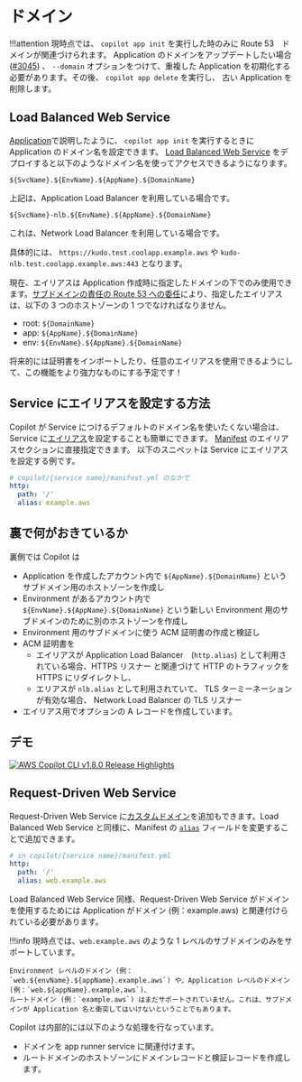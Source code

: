 # ドメイン

!!!attention
    現時点では、 `copilot app init` を実行した時のみに Route 53　ドメインが関連づけられます。
    Application のドメインをアップデートしたい場合 ([#3045](https://github.com/aws/copilot-cli/issues/3045)) 、
    `--domain` オプションをつけて、重複した Application を初期化する必要があります。その後、 `copilot app delete` を実行し、
    古い Application を削除します。

## Load Balanced Web Service
[Application](../concepts/applications.en.md#追加のアプリケーション設定)で説明したように、 `copilot app init` を実行するときに Application のドメイン名を設定できます。 [Load Balanced Web Service](../concepts/services.ja.md#load-balanced-web-service) をデプロイすると以下のようなドメイン名を使ってアクセスできるようになります。

```
${SvcName}.${EnvName}.${AppName}.${DomainName}
```

上記は、Application Load Balancer を利用している場合です。

```
${SvcName}-nlb.${EnvName}.${AppName}.${DomainName}
```

これは、Network Load Balancer を利用している場合です。

具体的には、 `https://kudo.test.coolapp.example.aws` や `kudo-nlb.test.coolapp.example.aws:443` となります。


現在、エイリアスは Application 作成時に指定したドメインの下でのみ使用できます。[サブドメインの責任の Route 53 への委任](https://docs.aws.amazon.com/ja_jp/Route53/latest/DeveloperGuide/CreatingNewSubdomain.html#UpdateDNSParentDomain)により、指定したエイリアスは、以下の 3 つのホストゾーンの 1 つでなければなりません。

- root: `${DomainName}`
- app: `${AppName}.${DomainName}`
- env: `${EnvName}.${AppName}.${DomainName}`

将来的には証明書をインポートしたり、任意のエイリアスを使用できるようにして、この機能をより強力なものにする予定です！
    
## Service にエイリアスを設定する方法
Copilot が Service につけるデフォルトのドメイン名を使いたくない場合は、 Service に[エイリアス](https://docs.aws.amazon.com/ja_jp/Route53/latest/DeveloperGuide/resource-record-sets-choosing-alias-non-alias.html)を設定することも簡単にできます。 [Manifest](../manifest/overview.ja.md) のエイリアスセクションに直接指定できます。
以下のスニペットは Service にエイリアスを設定する例です。

``` yaml
# copilot/{service name}/manifest.yml のなかで
http:
  path: '/'
  alias: example.aws
```


## 裏で何がおきているか
裏側では Copilot は

* Application を作成したアカウント内で `${AppName}.${DomainName}` というサブドメイン用のホストゾーンを作成し
* Environment があるアカウント内で `${EnvName}.${AppName}.${DomainName}` という新しい Environment 用のサブドメインのために別のホストゾーンを作成し
* Environment 用のサブドメインに使う ACM 証明書の作成と検証し
* ACM 証明書を
    - エイリアスが Application Load Balancer　(`http.alias`) として利用されている場合、HTTPS リスナー と関連づけて HTTP のトラフィックを HTTPS にリダイレクトし、
    - エリアスが `nlb.alias` として利用されていて、 TLS ターミーネーションが有効な場合、 Network Load Balancer の TLS リスナー
* エイリアス用でオプションの A レコードを作成しています。

## デモ
[![AWS Copilot CLI v1.8.0 Release Highlights](https://img.youtube.com/vi/Oyr-n59mVjI/0.jpg)](https://www.youtube.com/embed/Oyr-n59mVjI)

## Request-Driven Web Service
Request-Driven Web Service に[カスタムドメイン](https://docs.aws.amazon.com/ja_jp/apprunner/latest/dg/manage-custom-domains.html)を追加もできます。Load Balanced Web Service と同様に、Manifest の [`alias`](../manifest/rd-web-service.en.md#http-alias) フィールドを変更することで追加できます。
```yaml
# in copilot/{service name}/manifest.yml
http:
  path: '/'
  alias: web.example.aws
```

Load Balanced Web Service 同様、Request-Driven Web Service がドメインを使用するためには Application がドメイン (例：example.aws) と関連付けられている必要があります。

!!!info
    現時点では、`web.example.aws` のような 1 レベルのサブドメインのみをサポートしています。

    Environment レベルのドメイン (例：`web.${envName}.${appName}.example.aws`) や、Application レベルのドメイン (例：`web.${appName}.example.aws`)、
    ルートドメイン (例：`example.aws`) はまだサポートされていません。これは、サブドメインが Application 名と衝突してはいけないということでもあります。

Copilot は内部的には以下のような処理を行なっています。

* ドメインを app runner service に関連付けます。
* ルートドメインのホストゾーンにドメインレコードと検証レコードを作成します。
